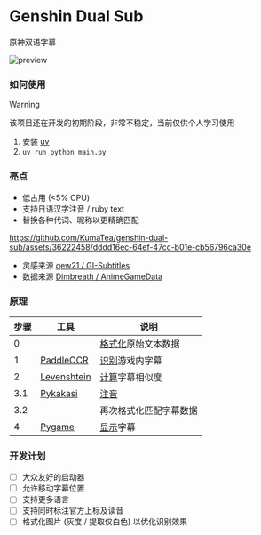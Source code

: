 # Genshin Dual Sub

原神双语字幕

![preview](https://github.com/KumaTea/genshin-dual-sub/assets/36222458/dfb932e2-bbbd-49e6-80f7-1355dca98b3b)

### 如何使用

> [!WARNING]
> 该项目还在开发的初期阶段，非常不稳定，当前仅供个人学习使用

1. 安装 [uv](https://docs.astral.sh/uv/)
2. `uv run python main.py`

### 亮点

* 低占用 (<5% CPU)
* 支持日语汉字注音 / ruby text
* 替换各种代词、昵称以更精确匹配

https://github.com/KumaTea/genshin-dual-sub/assets/36222458/dddd16ec-64ef-47cc-b01e-cb56796ca30e

* 灵感来源 [qew21 / GI-Subtitles](https://github.com/qew21/GI-Subtitles)
* 数据来源 [Dimbreath / AnimeGameData](https://gitlab.com/Dimbreath/AnimeGameData/-/tree/master/TextMap)

### 原理

| 步骤 | 工具 | 说明 |
|---|---|---|
| 0 | | [格式化](https://github.com/KumaTea/genshin-dual-sub/tree/main/cpl)原始文本数据 | |
| 1 | [PaddleOCR](https://github.com/PaddlePaddle/PaddleOCR) | [识别](https://github.com/KumaTea/genshin-dual-sub/tree/main/ocr)游戏内字幕 |
| 2 | [Levenshtein](https://github.com/rapidfuzz/Levenshtein) | [计算](https://github.com/KumaTea/genshin-dual-sub/tree/main/lev)字幕相似度 |
| 3.1 | [Pykakasi](https://codeberg.org/miurahr/pykakasi) | [注音](https://github.com/KumaTea/genshin-dual-sub/tree/main/fmt) |
| 3.2 | | 再次格式化匹配字幕数据 |
| 4 | [Pygame](https://github.com/pygame/pygame) | [显示](https://github.com/KumaTea/genshin-dual-sub/tree/main/ovl)字幕 |

### 开发计划

- [ ] 大众友好的启动器
- [ ] 允许移动字幕位置
- [ ] 支持更多语言
- [ ] 支持同时标注官方上标及读音
- [ ] 格式化图片 (灰度 / 提取仅白色) 以优化识别效果

